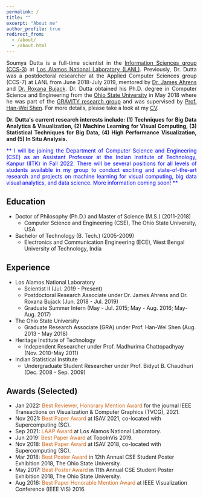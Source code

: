 ```yaml
---
permalink: /
title: ""
excerpt: "About me"
author_profile: true
redirect_from: 
  - /about/
  - /about.html
---
```


<div style="text-align: justify"> <p>
Soumya Dutta is a full-time scientist in the <a href="https://www.lanl.gov/org/ddste/aldsc/computer-computational-statistical-sciences/information-sciences/index.php">Information Sciences group (CCS-3)</a> at <a href="https://www.lanl.gov/">Los Alamos National Laboratory (LANL)</a>. Previously, Dr. Dutta was a postdoctoral researcher at the Applied Computer Sciences group (CCS-7) at LANL from June 2018-July 2019, mentored by <a href="https://sites.google.com/site/jamesahrens/">Dr. James Ahrens</a> and <a href="https://www.linkedin.com/in/roxana-bujack-b73a2a64/">Dr. Roxana Bujack</a>. Dr. Dutta obtained his Ph.D. degree in Computer Science and Engineering from the <a href="https://www.osu.edu/">Ohio State University</a> in May 2018 where he was part of the <a href="https://sites.google.com/view/gravity-research-group/">GRAVITY research group</a> and was supervised by <a href="https://web.cse.ohio-state.edu/~shen.94/shen.94/Welcome.html">Prof. Han-Wei Shen</a>. For more details, please take a look at my <a href="/files/Soumya_CV.pdf">CV</a>.
</p>

<p><strong>
Dr. Dutta's current research interests include: (1) Techniques for Big Data Analytics & Visualization, (2) Machine Learning for Visual Computing, (3) Statistical Techniques for Big Data, (4) High Performance Visualization, and (5) In Situ Analysis.
</strong></p>

<p>
<span style="color:blue">
** I will be joining the Department of Computer Science and Engineering (CSE) as an Assistant Professor at the Indian Institute of Technology, Kanpur (IITK) in Fall 2022. There will be several positions for all levels of students available in my group to conduct exciting and state-of-the-art research and projects on machine learning for visual computing, big data visual analytics, and data science. More information coming soon! **
</span>
</p>

</div>


## Education

* Doctor of Philosophy (Ph.D.) and Master of Science (M.S.) (2011-2018)
	* Computer Science and Engineering (CSE), The Ohio State University, USA
* Bachelor of Technology (B. Tech.) (2005-2009)
	* Electronics and Communication Engineering (ECE), West Bengal University of Technology, India

## Experience

* Los Alamos National Laboratory
	* Scientist II (Jul. 2019 - Present)
	* Postdoctoral Research Associate under Dr. James Ahrens and Dr. Roxana Bujack (Jun. 2018 - Jul. 2019)
	* Graduate Summer Intern (May - Jul. 2015; May - Aug. 2016; May-Aug. 2017)
* The Ohio State University
	* Graduate Research Associate (GRA)  under Prof. Han-Wei Shen (Aug. 2013 - May 2018)
* Heritage Institute of Technology
	* Independent Researcher under Prof. Madhurima Chattopadhyay (Nov. 2010-May 2011)
* Indian Statistical Institute
	* Undergraduate Student Researcher under Prof. Bidyut B. Chaudhuri (Dec. 2008 - Sep. 2009)


## Awards (Selected)

* Jan 2022: <span style="color:Chocolate">Best Reviewer, Honorary Mention Award</span> for the journal IEEE Transactions on Visualization & Computer Graphics (TVCG), 2021.
* Nov 2021: <span style="color:Chocolate">Best Paper Award</span> at ISAV 2021, co-located with Supercomputing (SC).
* Sep 2021: <span style="color:Chocolate">LAAP Award</span> at Los Alamos National Laboratory.
* Jun 2019: <span style="color:Chocolate">Best Paper Award</span> at TopoInVis 2019.
* Nov 2018: <span style="color:Chocolate">Best Paper Award</span> at ISAV 2018, co-located with Supercomputing (SC).
* Mar 2018: <span style="color:Chocolate">Best Poster Award</span> in 12th Annual CSE Student Poster Exhibition 2018, The Ohio State University.
* May 2017: <span style="color:Chocolate">Best Poster Award</span> in 11th Annual CSE Student Poster Exhibition 2018, The Ohio State University.
* Aug 2016: <span style="color:Chocolate">Best Paper Honorable Mention Award</span> at IEEE Visualization Conference (IEEE VIS) 2016.


